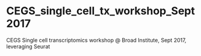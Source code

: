 # CEGS_single_cell_tx_workshop_Sept2017
CEGS Single cell transcriptomics workshop @ Broad Institute, Sept 2017, leveraging Seurat
